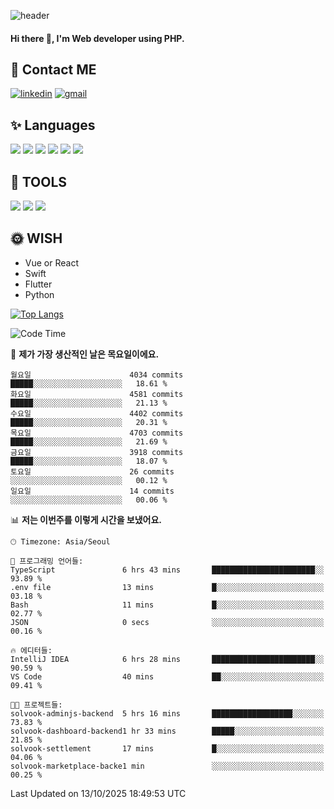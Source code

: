 ![header](https://capsule-render.vercel.app/api?type=waving&color=auto&height=300&section=header&text=Elin&fontSize=90&animation=twinkling)

#### Hi there 👋, I'm <b>Web developer</b> using PHP. ####

<!--
- 🔭 I’m currently working on Uniwill
- 🌱 I’m currently learning Vue or React or Python.
-->

<!---#### I am PHP developer --->

## 💌 Contact ME ###
[<img src='https://img.shields.io/badge/-EunjiKo-%230A66C2?style=flat-square&logo=LinkedIn&logoColor=white' alt='linkedin'>](https://www.linkedin.com/in/https://www.linkedin.com/in/eunji-ko-00a907164//)  [<img src='https://img.shields.io/badge/-einee214%40gmail.com-%23EA4335?style=flat-square&logo=Gmail&logoColor=white' alt='gmail'>](einee214@gmail.com)  


## ✨ Languages
<img src='https://img.shields.io/badge/-PHP-%23777BB4?style=for-the-badge&logo=PHP&logoColor=white'> <img src='https://img.shields.io/badge/-Laravel-%23FF2D20?style=for-the-badge&logo=Laravel&logoColor=white'> <img src='https://img.shields.io/badge/Jquery-%230769AD?style=for-the-badge&logo=Jquery&logoColor=white'> <img src='https://img.shields.io/badge/CSS3-%231572B6?style=for-the-badge&logo=CSS3&logoColor=white'> <img src='https://img.shields.io/badge/Bootstrap-%237952B3?style=for-the-badge&logo=Bootstrap&logoColor=white' > <img src='https://img.shields.io/badge/MySQL-%234479A1?style=for-the-badge&logo=MySQL&logoColor=white' >

## 🌷 TOOLS
<img src='https://img.shields.io/badge/PHPSTORM-%23000000?style=for-the-badge&logo=PhpStorm&logoColor=white' > <img src='https://img.shields.io/badge/GitLab-%23FCA121?style=for-the-badge&logo=GitLab&logoColor=white' > <img src='https://img.shields.io/badge/GitHub-%23181717?style=for-the-badge&logo=GitHub&logoColor=white'>


## 🌞 WISH
- Vue or React
- Swift
- Flutter
- Python


[![Top Langs](https://github-readme-stats.vercel.app/api/top-langs/?username=ein214&layout=compact)](https://github.com/anuraghazra/github-readme-stats)

<!--START_SECTION:waka-->
![Code Time](http://img.shields.io/badge/Code%20Time-4%2C513%20hrs%2040%20mins-blue)

📅 **제가 가장 생산적인 날은 목요일이에요.** 

```text
월요일                      4034 commits        █████░░░░░░░░░░░░░░░░░░░░   18.61 % 
화요일                      4581 commits        █████░░░░░░░░░░░░░░░░░░░░   21.13 % 
수요일                      4402 commits        █████░░░░░░░░░░░░░░░░░░░░   20.31 % 
목요일                      4703 commits        █████░░░░░░░░░░░░░░░░░░░░   21.69 % 
금요일                      3918 commits        █████░░░░░░░░░░░░░░░░░░░░   18.07 % 
토요일                      26 commits          ░░░░░░░░░░░░░░░░░░░░░░░░░   00.12 % 
일요일                      14 commits          ░░░░░░░░░░░░░░░░░░░░░░░░░   00.06 % 
```


📊 **저는 이번주를 이렇게 시간을 보냈어요.** 

```text
🕑︎ Timezone: Asia/Seoul

💬 프로그래밍 언어들: 
TypeScript               6 hrs 43 mins       ███████████████████████░░   93.89 % 
.env file                13 mins             █░░░░░░░░░░░░░░░░░░░░░░░░   03.18 % 
Bash                     11 mins             █░░░░░░░░░░░░░░░░░░░░░░░░   02.77 % 
JSON                     0 secs              ░░░░░░░░░░░░░░░░░░░░░░░░░   00.16 % 

🔥 에디터들: 
IntelliJ IDEA            6 hrs 28 mins       ███████████████████████░░   90.59 % 
VS Code                  40 mins             ██░░░░░░░░░░░░░░░░░░░░░░░   09.41 % 

🐱‍💻 프로젝트들: 
solvook-adminjs-backend  5 hrs 16 mins       ██████████████████░░░░░░░   73.83 % 
solvook-dashboard-backend1 hr 33 mins        █████░░░░░░░░░░░░░░░░░░░░   21.85 % 
solvook-settlement       17 mins             █░░░░░░░░░░░░░░░░░░░░░░░░   04.06 % 
solvook-marketplace-backe1 min               ░░░░░░░░░░░░░░░░░░░░░░░░░   00.25 % 
```


 Last Updated on 13/10/2025 18:49:53 UTC
<!--END_SECTION:waka-->

<!---![GitHub stats](https://github-readme-stats.vercel.app/api?username=ein214&show_icons=true&theme=dracula)  --->



